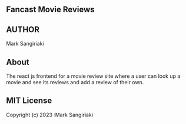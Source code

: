 ## Fancast Movie Reviews

## AUTHOR
Mark Sangiriaki 

## About
The react js frontend for a movie review site where a user can look up a movie and see its reviews and add a review of their own.

## MIT License
Copyright (c) 2023 :Mark Sangiriaki